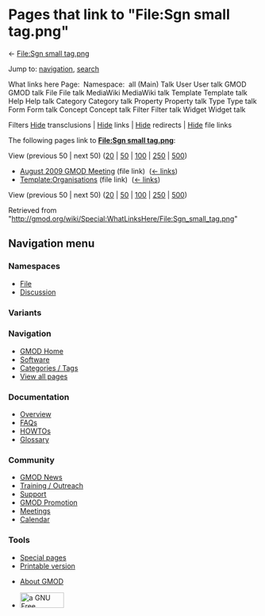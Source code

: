 <div id="mw-page-base" class="noprint">

</div>

<div id="mw-head-base" class="noprint">

</div>

<div id="content" class="mw-body" role="main">

<span id="top"></span>

<div id="mw-js-message" style="display:none;">

</div>



# <span dir="auto">Pages that link to "File:Sgn small tag.png"</span>

<div id="bodyContent">

<div id="contentSub">

← [File:Sgn small
tag.png](/wiki/File:Sgn_small_tag.png "File:Sgn small tag.png")

</div>

<div id="jump-to-nav" class="mw-jump">

Jump to: [navigation](#mw-navigation), [search](#p-search)

</div>

<div id="mw-content-text">

What links here Page:  Namespace:  all (Main) Talk User User talk GMOD
GMOD talk File File talk MediaWiki MediaWiki talk Template Template talk
Help Help talk Category Category talk Property Property talk Type Type
talk Form Form talk Concept Concept talk Filter Filter talk Widget
Widget talk

Filters
[Hide](/mediawiki/index.php?title=Special:WhatLinksHere/File:Sgn_small_tag.png&hidetrans=1 "Special:WhatLinksHere/File:Sgn small tag.png")
transclusions \|
[Hide](/mediawiki/index.php?title=Special:WhatLinksHere/File:Sgn_small_tag.png&hidelinks=1 "Special:WhatLinksHere/File:Sgn small tag.png")
links \|
[Hide](/mediawiki/index.php?title=Special:WhatLinksHere/File:Sgn_small_tag.png&hideredirs=1 "Special:WhatLinksHere/File:Sgn small tag.png")
redirects \|
[Hide](/mediawiki/index.php?title=Special:WhatLinksHere/File:Sgn_small_tag.png&hideimages=1 "Special:WhatLinksHere/File:Sgn small tag.png")
file links

The following pages link to **[File:Sgn small
tag.png](/wiki/File:Sgn_small_tag.png "File:Sgn small tag.png")**:

View (previous 50 \| next 50)
([20](/mediawiki/index.php?title=Special:WhatLinksHere/File:Sgn_small_tag.png&limit=20 "Special:WhatLinksHere/File:Sgn small tag.png")
\|
[50](/mediawiki/index.php?title=Special:WhatLinksHere/File:Sgn_small_tag.png&limit=50 "Special:WhatLinksHere/File:Sgn small tag.png")
\|
[100](/mediawiki/index.php?title=Special:WhatLinksHere/File:Sgn_small_tag.png&limit=100 "Special:WhatLinksHere/File:Sgn small tag.png")
\|
[250](/mediawiki/index.php?title=Special:WhatLinksHere/File:Sgn_small_tag.png&limit=250 "Special:WhatLinksHere/File:Sgn small tag.png")
\|
[500](/mediawiki/index.php?title=Special:WhatLinksHere/File:Sgn_small_tag.png&limit=500 "Special:WhatLinksHere/File:Sgn small tag.png"))

- [August 2009 GMOD
  Meeting](/wiki/August_2009_GMOD_Meeting "August 2009 GMOD Meeting")
  (file link) ‎ <span class="mw-whatlinkshere-tools">([←
  links](/mediawiki/index.php?title=Special:WhatLinksHere&target=August+2009+GMOD+Meeting "Special:WhatLinksHere"))</span>
- [Template:Organisations](/wiki/Template:Organisations "Template:Organisations")
  (file link) ‎ <span class="mw-whatlinkshere-tools">([←
  links](/mediawiki/index.php?title=Special:WhatLinksHere&target=Template%3AOrganisations "Special:WhatLinksHere"))</span>

View (previous 50 \| next 50)
([20](/mediawiki/index.php?title=Special:WhatLinksHere/File:Sgn_small_tag.png&limit=20 "Special:WhatLinksHere/File:Sgn small tag.png")
\|
[50](/mediawiki/index.php?title=Special:WhatLinksHere/File:Sgn_small_tag.png&limit=50 "Special:WhatLinksHere/File:Sgn small tag.png")
\|
[100](/mediawiki/index.php?title=Special:WhatLinksHere/File:Sgn_small_tag.png&limit=100 "Special:WhatLinksHere/File:Sgn small tag.png")
\|
[250](/mediawiki/index.php?title=Special:WhatLinksHere/File:Sgn_small_tag.png&limit=250 "Special:WhatLinksHere/File:Sgn small tag.png")
\|
[500](/mediawiki/index.php?title=Special:WhatLinksHere/File:Sgn_small_tag.png&limit=500 "Special:WhatLinksHere/File:Sgn small tag.png"))

</div>

<div class="printfooter">

Retrieved from
"<http://gmod.org/wiki/Special:WhatLinksHere/File:Sgn_small_tag.png>"

</div>

<div id="catlinks" class="catlinks catlinks-allhidden">

</div>

<div class="visualClear">

</div>

</div>

</div>

<div id="mw-navigation">

## Navigation menu

<div id="mw-head">



<div id="left-navigation">

<div id="p-namespaces" class="vectorTabs" role="navigation"
aria-labelledby="p-namespaces-label">

### Namespaces

- <span id="ca-nstab-image"><a href="/wiki/File:Sgn_small_tag.png" accesskey="c"
  title="View the file page [c]">File</a></span>
- <span id="ca-talk"><a
  href="/mediawiki/index.php?title=File_talk:Sgn_small_tag.png&amp;action=edit&amp;redlink=1"
  accesskey="t"
  title="Discussion about the content page [t]">Discussion</a></span>

</div>

<div id="p-variants" class="vectorMenu emptyPortlet" role="navigation"
aria-labelledby="p-variants-label">

### 

### Variants[](#)

<div class="menu">

</div>

</div>

</div>

<div id="right-navigation">





</div>



</div>

</div>

</div>

<div id="mw-panel">

<div id="p-logo" role="banner">

<a href="/wiki/Main_Page"
style="background-image: url(http://gmod.org/images/GMOD-cogs.png);"
title="Visit the main page"></a>

</div>

<div id="p-Navigation" class="portal" role="navigation"
aria-labelledby="p-Navigation-label">

### Navigation

<div class="body">

- <span id="n-GMOD-Home">[GMOD Home](/wiki/Main_Page)</span>
- <span id="n-Software">[Software](/wiki/GMOD_Components)</span>
- <span id="n-Categories-.2F-Tags">[Categories /
  Tags](/wiki/Categories)</span>
- <span id="n-View-all-pages">[View all
  pages](/wiki/Special:AllPages)</span>

</div>

</div>

<div id="p-Documentation" class="portal" role="navigation"
aria-labelledby="p-Documentation-label">

### Documentation

<div class="body">

- <span id="n-Overview">[Overview](/wiki/Overview)</span>
- <span id="n-FAQs">[FAQs](/wiki/Category:FAQ)</span>
- <span id="n-HOWTOs">[HOWTOs](/wiki/Category:HOWTO)</span>
- <span id="n-Glossary">[Glossary](/wiki/Glossary)</span>

</div>

</div>

<div id="p-Community" class="portal" role="navigation"
aria-labelledby="p-Community-label">

### Community

<div class="body">

- <span id="n-GMOD-News">[GMOD News](/wiki/GMOD_News)</span>
- <span id="n-Training-.2F-Outreach">[Training /
  Outreach](/wiki/Training_and_Outreach)</span>
- <span id="n-Support">[Support](/wiki/Support)</span>
- <span id="n-GMOD-Promotion">[GMOD
  Promotion](/wiki/GMOD_Promotion)</span>
- <span id="n-Meetings">[Meetings](/wiki/Meetings)</span>
- <span id="n-Calendar">[Calendar](/wiki/Calendar)</span>

</div>

</div>

<div id="p-tb" class="portal" role="navigation"
aria-labelledby="p-tb-label">

### Tools

<div class="body">

- <span id="t-specialpages"><a href="/wiki/Special:SpecialPages" accesskey="q"
  title="A list of all special pages [q]">Special pages</a></span>
- <span id="t-print"><a
  href="/mediawiki/index.php?title=Special:WhatLinksHere/File:Sgn_small_tag.png&amp;printable=yes"
  rel="alternate" accesskey="p"
  title="Printable version of this page [p]">Printable version</a></span>

</div>

</div>

</div>

</div>

<div id="footer" role="contentinfo">

- <span id="footer-places-about">[About
  GMOD](/wiki/GMOD:About "GMOD:About")</span>

<!-- -->

- <span id="footer-copyrightico">[<img src="http://www.gnu.org/graphics/gfdl-logo-small.png" width="88"
  height="31" alt="a GNU Free Documentation License" />](http://www.gnu.org/licenses/fdl-1.3.html)</span>


<div style="clear:both">

</div>

</div>
